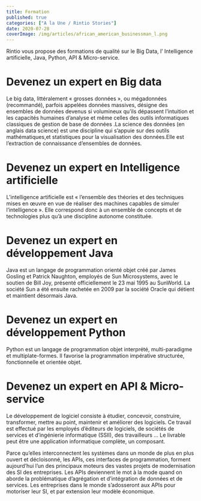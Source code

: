 ```yaml
---
title: Formation
published: true
categories: ["A la Une / Rintio Stories"]
date: 2020-07-28
coverImage: /img/articles/african_american_businessman_l.png
---
```


Rintio vous propose des formations de qualité sur  le Big Data, l’ Intelligence artificielle,  Java, Python, API & Micro-service.

# Devenez un expert en Big data 

Le big data, littéralement « grosses données », ou mégadonnées (recommandé), parfois appelées données massives, désigne des ensembles de données devenus si volumineux qu’ils dépassent l’intuition et les capacités humaines d’analyse et même celles des outils informatiques classiques de gestion de base de données .La  science des données (en anglais data science) est une discipline qui s’appuie sur des outils mathématiques,et statistiques pour la visualisation des données.Elle est l’extraction de connaissance d’ensembles de données.

# Devenez un expert en Intelligence artificielle

L’intelligence artificielle est « l’ensemble des théories et des techniques mises en œuvre en vue de réaliser des machines capables de simuler l’intelligence ». Elle correspond donc à un ensemble de concepts et de technologies plus qu’à une discipline autonome constituée.

# Devenez un expert en développement  Java

Java est un langage de programmation orienté objet créé par James Gosling et Patrick Naughton, employés de Sun Microsystems, avec le soutien de Bill Joy, présenté officiellement le 23 mai 1995 au SunWorld. La société Sun a été ensuite rachetée en 2009 par la société Oracle qui détient et maintient désormais Java.

# Devenez un expert en développement Python

Python est un langage de programmation objet interprété, multi-paradigme et multiplate-formes. Il favorise la programmation impérative structurée, fonctionnelle et orientée objet.

# Devenez un expert en API & Micro-service

Le développement de logiciel consiste à étudier, concevoir, construire, transformer, mettre au point, maintenir et améliorer des logiciels. Ce travail est effectué par les employés d’éditeurs de logiciels, de sociétés de services et d’ingénierie informatique (SSII), des travailleurs … Le livrable peut être une application informatique complète, un composant.

Parce qu’elles interconnectent les systèmes dans un monde de plus en plus ouvert et décloisonné, les APIs, ces interfaces de programmation, forment aujourd’hui l’un des principaux moteurs des vastes projets de modernisation des SI des entreprises. Les APIs deviennent le mot à la mode quand on aborde la problématique d’agrégation et d’intégration de données et de services. Les entreprises dans le monde s’adosseront aux APIs pour motoriser leur SI, et par extension leur modèle économique.
